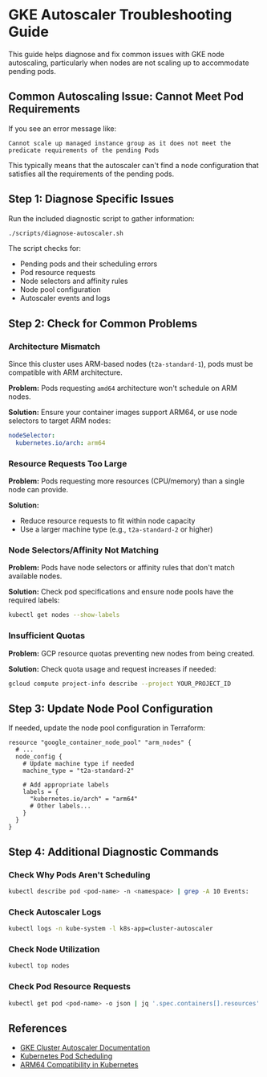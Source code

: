 # GKE Autoscaler Troubleshooting Guide

This guide helps diagnose and fix common issues with GKE node autoscaling, particularly when nodes are not scaling up to accommodate pending pods.

## Common Autoscaling Issue: Cannot Meet Pod Requirements

If you see an error message like:
```
Cannot scale up managed instance group as it does not meet the predicate requirements of the pending Pods
```

This typically means that the autoscaler can't find a node configuration that satisfies all the requirements of the pending pods.

## Step 1: Diagnose Specific Issues

Run the included diagnostic script to gather information:

```bash
./scripts/diagnose-autoscaler.sh
```

The script checks for:
- Pending pods and their scheduling errors
- Pod resource requests
- Node selectors and affinity rules
- Node pool configuration
- Autoscaler events and logs

## Step 2: Check for Common Problems

### Architecture Mismatch

Since this cluster uses ARM-based nodes (`t2a-standard-1`), pods must be compatible with ARM architecture.

**Problem:** Pods requesting `amd64` architecture won't schedule on ARM nodes.

**Solution:** Ensure your container images support ARM64, or use node selectors to target ARM nodes:

```yaml
nodeSelector:
  kubernetes.io/arch: arm64
```

### Resource Requests Too Large

**Problem:** Pods requesting more resources (CPU/memory) than a single node can provide.

**Solution:**
- Reduce resource requests to fit within node capacity
- Use a larger machine type (e.g., `t2a-standard-2` or higher)

### Node Selectors/Affinity Not Matching

**Problem:** Pods have node selectors or affinity rules that don't match available nodes.

**Solution:** Check pod specifications and ensure node pools have the required labels:
```bash
kubectl get nodes --show-labels
```

### Insufficient Quotas

**Problem:** GCP resource quotas preventing new nodes from being created.

**Solution:** Check quota usage and request increases if needed:
```bash
gcloud compute project-info describe --project YOUR_PROJECT_ID
```

## Step 3: Update Node Pool Configuration

If needed, update the node pool configuration in Terraform:

```hcl
resource "google_container_node_pool" "arm_nodes" {
  # ...
  node_config {
    # Update machine type if needed
    machine_type = "t2a-standard-2"
    
    # Add appropriate labels
    labels = {
      "kubernetes.io/arch" = "arm64"
      # Other labels...
    }
  }
}
```

## Step 4: Additional Diagnostic Commands

### Check Why Pods Aren't Scheduling

```bash
kubectl describe pod <pod-name> -n <namespace> | grep -A 10 Events:
```

### Check Autoscaler Logs

```bash
kubectl logs -n kube-system -l k8s-app=cluster-autoscaler
```

### Check Node Utilization

```bash
kubectl top nodes
```

### Check Pod Resource Requests

```bash
kubectl get pod <pod-name> -o json | jq '.spec.containers[].resources'
```

## References

- [GKE Cluster Autoscaler Documentation](https://cloud.google.com/kubernetes-engine/docs/concepts/cluster-autoscaler)
- [Kubernetes Pod Scheduling](https://kubernetes.io/docs/concepts/scheduling-eviction/assign-pod-node/)
- [ARM64 Compatibility in Kubernetes](https://kubernetes.io/docs/setup/production-environment/container-runtimes/#arm64)
